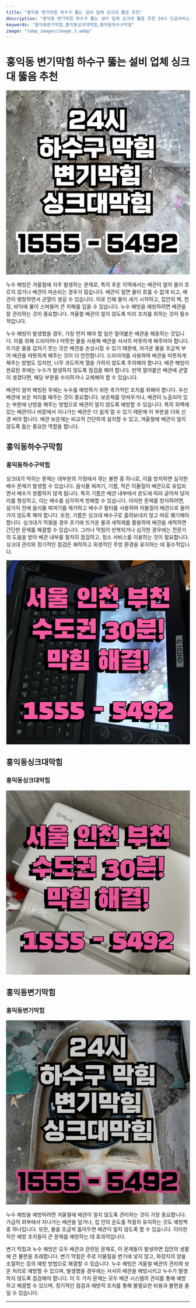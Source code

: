 ```yaml
---
title: "홍익동 변기막힘 하수구 뚫는 설비 업체 싱크대 뚫음 추천"
description: "홍익동 변기막힘 하수구 뚫는 설비 업체 싱크대 뚫음 추천 24시 긴급서비스"
keywords: "홍익동변기막힘,홍익동싱크대막힘,홍익동하수구막힘"
image: "temp_images/image_3.webp"
---
```


# 홍익동 변기막힘 하수구 뚫는 설비 업체 싱크대 뚫음 추천

![홍익동하수구막힘](temp_images/image_8.webp) 

누수 해빙은 겨울철에 자주 발생하는 문제로, 특히 추운 지역에서는 배관이 얼어 물이 흐르지 않거나 배관이 파손되는 경우가 많습니다. 배관이 얼면 물이 흐를 수 없게 되고, 배관이 팽창하면서 균열이 생길 수 있습니다. 이로 인해 물이 새기 시작하고, 집안의 벽, 천장, 바닥에 물이 스며들어 큰 피해를 입을 수 있습니다. 누수 해빙을 예방하려면 배관을 잘 관리하는 것이 중요합니다. 겨울철 배관이 얼지 않도록 미리 조치를 취하는 것이 필수적입니다.

누수 해빙이 발생했을 경우, 가장 먼저 해야 할 일은 얼어붙은 배관을 해동하는 것입니다. 이를 위해 드라이어나 따뜻한 물을 사용해 배관을 서서히 따뜻하게 해주어야 합니다. 뜨거운 물을 갑자기 붓는 것은 배관을 손상시킬 수 있기 때문에, 차가운 물을 조금씩 부어 배관을 따뜻하게 해주는 것이 더 안전합니다. 드라이어를 사용하여 배관을 따뜻하게 해주는 방법도 있지만, 너무 과도하게 열을 가하지 않도록 주의해야 합니다. 배관 해빙이 완료된 후에는 누수가 발생하지 않도록 점검을 해야 합니다. 만약 얼어붙은 배관에 균열이 생겼다면, 해당 부분을 수리하거나 교체해야 할 수 있습니다.

배관이 얼어 해빙된 후에는 누수를 예방하기 위한 추가적인 조치를 취해야 합니다. 우선 배관에 보온 처리를 해주는 것이 중요합니다. 보온재를 덧씌우거나, 배관이 노출되어 있는 부분에 난방을 해주는 방법으로 배관이 얼지 않도록 예방할 수 있습니다. 특히 외벽에 있는 배관이나 바깥에서 지나가는 배관은 더 쉽게 얼 수 있기 때문에 이 부분을 더욱 신경 써야 합니다. 배관 보온재는 비교적 간단하게 설치할 수 있고, 겨울철에 배관이 얼지 않도록 돕는 중요한 역할을 합니다.


## 홍익동하수구막힘

### 홍익동하수구막힘

싱크대가 막히는 문제는 대부분의 가정에서 겪는 불편 중 하나로, 이를 방치하면 심각한 배수 문제가 발생할 수 있습니다. 음식물 찌꺼기, 기름, 작은 이물질이 배관으로 유입되면서 배수가 원활하지 않게 됩니다. 특히 기름은 배관 내부에서 온도에 따라 굳어져 덩어리를 형성하고, 이는 배수를 심각하게 방해할 수 있습니다. 이러한 문제를 방지하려면, 설거지 전에 음식물 찌꺼기를 제거하고 배수구 필터를 사용하여 이물질이 배관으로 들어가지 않도록 해야 합니다. 또한, 기름은 싱크대 배수구로 흘려보내지 않고 따로 폐기해야 합니다. 싱크대가 막혔을 경우 초기에 뜨거운 물과 세척제를 활용하여 배관을 세척하면 간단한 문제를 해결할 수 있습니다. 그러나 막힘이 반복되거나 심각한 경우에는 전문가의 도움을 받아 배관 내부를 철저히 점검하고, 청소 서비스를 이용하는 것이 필요합니다. 싱크대 관리와 정기적인 점검은 쾌적하고 위생적인 주방 환경을 유지하는 데 필수적입니다.

![홍익동하수구막힘](temp_images/image_6.webp) 



## 홍익동싱크대막힘

### 홍익동싱크대막힘

![홍익동싱크대막힘](temp_images/image_2.webp) 



## 홍익동변기막힘

### 홍익동변기막힘

![홍익동변기막힘](temp_images/image_7.webp) 

  누수 해빙을 예방하려면 겨울철에 배관이 얼지 않도록 관리하는 것이 가장 중요합니다. 가급적 외부에서 지나가는 배관을 덮거나, 집 안의 온도를 적절히 유지하는 것도 예방책 중 하나입니다. 또한, 물을 조금씩 틀어두면 배관이 얼지 않도록 할 수 있습니다. 이러한 작은 예방 조치들이 큰 문제를 예방하는 데 효과적입니다.

변기 막힘과 누수 해빙은 모두 배관과 관련된 문제로, 이 문제들이 발생하면 집안의 생활에 큰 불편을 초래합니다. 변기 막힘은 주로 이물질을 변기에 넣지 않고, 화장지의 양을 조절하는 등의 예방 방법으로 해결할 수 있습니다. 누수 해빙은 겨울철 배관의 관리와 보온 처리로 예방할 수 있으며, 발생했을 경우에는 서서히 배관을 해빙시키고 누수가 발생하지 않도록 점검해야 합니다. 이 두 가지 문제는 모두 배관 시스템의 관리를 통해 예방하고 해결할 수 있으며, 정기적인 점검과 예방적 조치를 통해 불필요한 비용과 불편을 줄일 수 있습니다.

---

